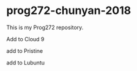 # prog272-chunyan-2018

This is my Prog272 repository.

Add to Cloud 9

add to Pristine

add to Lubuntu 

